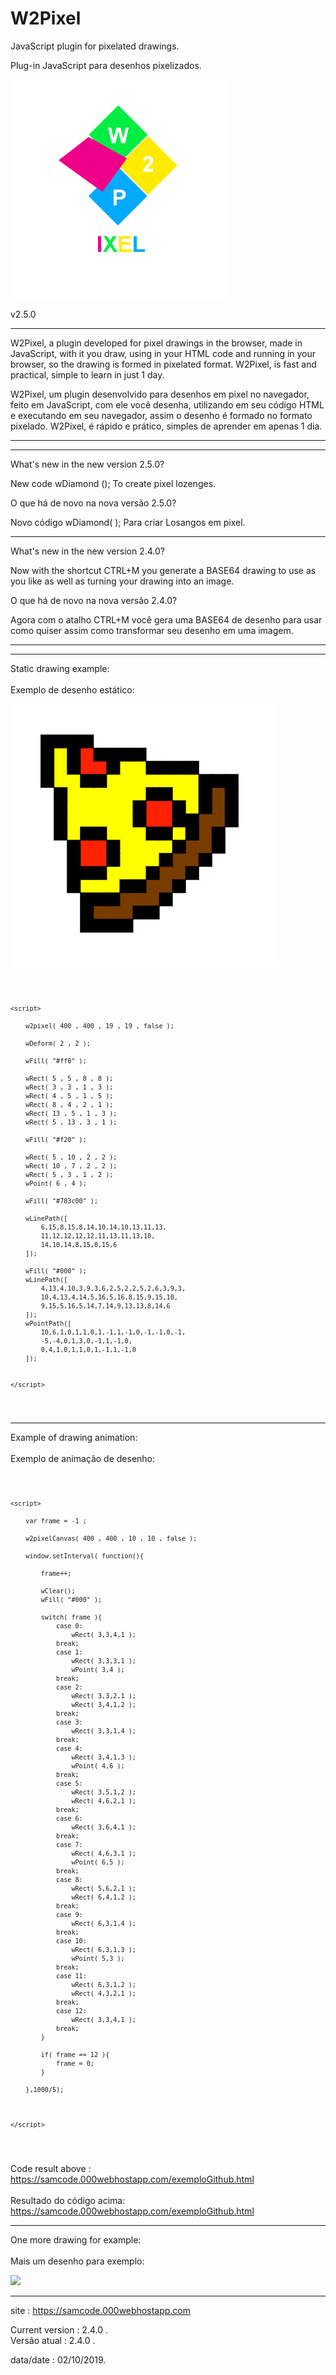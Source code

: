 # W2Pixel
JavaScript plugin for pixelated drawings.

Plug-in JavaScript para desenhos pixelizados.

<img src="w2p.png"/>

v2.5.0

************

W2Pixel, a plugin developed for pixel drawings in the browser, made in JavaScript, with it you draw, using in your HTML code and running in your browser, so the drawing is formed in pixelated format. W2Pixel, is fast and practical, simple to learn in just 1 day.

W2Pixel, um plugin desenvolvido para desenhos em pixel no navegador, feito em JavaScript, com ele você desenha, utilizando em seu código HTML e executando em seu navegador, assim o desenho é formado no formato pixelado. W2Pixel, é rápido e prático, simples de aprender em apenas 1 dia.

************

************

What's new in the new version 2.5.0?

New code wDiamond (); To create pixel lozenges.


O que há de novo na nova versão 2.5.0?

Novo código wDiamond( ); Para criar Losangos em pixel.

-------------------------------------------------------------------------------------------------------------------------------------

What's new in the new version 2.4.0?

Now with the shortcut CTRL+M you generate a BASE64 drawing to use as you like as well as turning your drawing into an image.


O que há de novo na nova versão 2.4.0?

Agora com o atalho CTRL+M você gera uma BASE64 de desenho para usar como quiser assim como transformar seu desenho em uma imagem.

************
************

Static drawing example:
<br><br>
Exemplo de desenho estático:

<img src="ex.png"/>

<code><pre>

    <script>

        w2pixel( 400 , 400 , 19 , 19 , false );

        wDeform( 2 , 2 );

        wFill( "#ff0" );

        wRect( 5 , 5 , 8 , 8 );
        wRect( 3 , 3 , 1 , 3 );
        wRect( 4 , 5 , 1 , 5 );
        wRect( 8 , 4 , 2 , 1 );
        wRect( 13 , 5 , 1 , 3 );
        wRect( 5 , 13 , 3 , 1 );

        wFill( "#f20" );

        wRect( 5 , 10 , 2 , 2 );
        wRect( 10 , 7 , 2 , 2 );
        wRect( 5 , 3 , 1 , 2 );
        wPoint( 6 , 4 );

        wFill( "#783c00" );

        wLinePath([
            6,15,8,15,8,14,10,14,10,13,11,13,
            11,12,12,12,12,11,13,11,13,10,
            14,10,14,8,15,8,15,6
        ]);

        wFill( "#000" );
        wLinePath([
            4,13,4,10,3,9,3,6,2,5,2,2,5,2,6,3,9,3,
            10,4,13,4,14,5,16,5,16,8,15,9,15,10,
            9,15,5,16,5,14,7,14,9,13,13,8,14,6
        ]);
        wPointPath([
            10,6,1,0,1,1,0,1,-1,1,-1,0,-1,-1,0,-1,
            -5,-4,0,1,3,0,-1,1,-1,0,
            0,4,1,0,1,1,0,1,-1,1,-1,0
        ]);


    </script>

</pre></code>

**************

Example of drawing animation:
<br><br>
Exemplo de animação de desenho:

<code><pre>

    <script>

        var frame = -1 ;

        w2pixelCanvas( 400 , 400 , 10 , 10 , false );
       
        window.setInterval( function(){

            frame++;

            wClear();
            wFill( "#000" ); 

            switch( frame ){
                case 0:
                    wRect( 3,3,4,1 );
                break;
                case 1:
                    wRect( 3,3,3,1 );
                    wPoint( 3,4 );
                break;
                case 2:
                    wRect( 3,3,2,1 );
                    wRect( 3,4,1,2 );
                break;
                case 3:
                    wRect( 3,3,1,4 );
                break;
                case 4:
                    wRect( 3,4,1,3 );
                    wPoint( 4,6 );
                break;
                case 5:
                    wRect( 3,5,1,2 );
                    wRect( 4,6,2,1 );
                break;
                case 6:
                    wRect( 3,6,4,1 );
                break;
                case 7:
                    wRect( 4,6,3,1 );
                    wPoint( 6,5 );
                break;
                case 8:
                    wRect( 5,6,2,1 );
                    wRect( 6,4,1,2 );
                break;
                case 9:
                    wRect( 6,3,1,4 );
                break;
                case 10:
                    wRect( 6,3,1,3 );
                    wPoint( 5,3 );
                break;
                case 11:
                    wRect( 6,3,1,2 );
                    wRect( 4,3,2,1 );
                break;
                case 12:
                    wRect( 3,3,4,1 );
                break;
            }

            if( frame == 12 ){
                frame = 0;
            }

        },1000/5);
       
        
        
    </script>

</code></pre>

Code result above : https://samcode.000webhostapp.com/exemploGithub.html
<br><br>
Resultado do código acima:  https://samcode.000webhostapp.com/exemploGithub.html

************
One more drawing for example:
<br><br>
Mais um desenho para exemplo:
<br>

<img src="https://samcode.000webhostapp.com/exempleimggithub.png"/>

************

site : https://samcode.000webhostapp.com

Current version : 2.4.0 .
<br>
Versão atual : 2.4.0 .

data/date : 02/10/2019.

